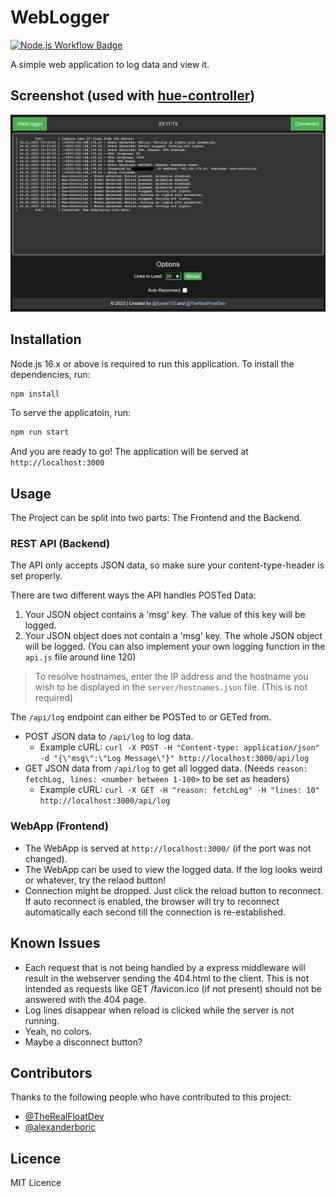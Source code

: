 # WebLogger

<a href="https://github.com/fussel132/weblogger/actions"><img src="https://github.com/fussel132/weblogger/actions/workflows/node.js.yml/badge.svg?branch=main" alt="Node.js Workflow Badge"></a>

A simple web application to log data and view it.

## Screenshot (used with [hue-controller](https://github.com/fussel132/hue-controller/tree/withWebLogger))
<img src="images/safari_macos.png" alt="A screenshot of the WebLoggers web page" width="1000"/>

## Installation

Node.js 16.x or above is required to run this application. To install the dependencies, run:

```bash
npm install
```
To serve the applicatoin, run:

```bash
npm run start
```
And you are ready to go! The application will be served at `http://localhost:3000`

## Usage

The Project can be split into two parts: The Frontend and the Backend.

### REST API (Backend)
The API only accepts JSON data, so make sure your content-type-header is set properly.

There are two different ways the API handles POSTed Data:
1. Your JSON object contains a 'msg' key. The value of this key will be logged.
2. Your JSON object does not contain a 'msg' key. The whole JSON object will be logged. (You can also implement your own logging function in the `api.js` file around line 120)
> To resolve hostnames, enter the IP address and the hostname you wish to be displayed in the `server/hostnames.json` file. (This is not required)

The `/api/log` endpoint can either be POSTed to or GETed from.
- POST JSON data to `/api/log` to log data.
  - Example cURL: `curl -X POST -H "Content-type: application/json" -d "{\"msg\":\"Log Message\"}" http://localhost:3000/api/log`
- GET JSON data from `/api/log` to get all logged data. (Needs `reason: fetchLog, lines: <number between 1-100>` to be set as headers)
  - Example cURL: `curl -X GET -H "reason: fetchLog" -H "lines: 10" http://localhost:3000/api/log`

### WebApp (Frontend)
- The WebApp is served at `http://localhost:3000/` (if the port was not changed).
- The WebApp can be used to view the logged data. If the log looks weird or whatever, try the relaod button!
- Connection might be dropped. Just click the reload button to reconnect. If auto reconnect is enabled, the browser will try to reconnect automatically each second till the connection is re-established.

## Known Issues
- Each request that is not being handled by a express middleware will result in the webserver sending the 404.html to the client. This is not intended as requests like GET /favicon.ico (if not present) should not be answered with the 404 page.
- Log lines disappear when reload is clicked while the server is not running.
- Yeah, no colors.
- Maybe a disconnect button?

## Contributors
Thanks to the following people who have contributed to this project:
- [@TheRealFloatDev](https://github.com/TheRealFloatDev)
- [@alexanderboric](https://github.com/alexanderboric)

## Licence
MIT Licence
